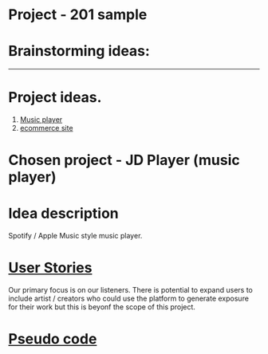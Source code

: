 # Project - 201 sample

# Brainstorming ideas:

-------------------------------------------

# Project ideas.

1. [Music player](https://github.com/jack8120/JD-Player/tree/main/idea2)
2. [ecommerce site](https://github.com/jack8120/JD-Player/blob/main/E-commerce.md)








# Chosen project - JD Player (music player) 

# Idea description

Spotify / Apple Music style music player.

# [User Stories](https://github.com/jack8120/JD-Player/blob/main/userStories.md)

Our primary focus is on our listeners. There is potential to expand users to include artist / creators who could use the platform to generate exposure for their work but this is beyonf the scope of this project. 

# [Pseudo code](https://github.com/jack8120/JD-Player/blob/main/pseudo_code.md)



